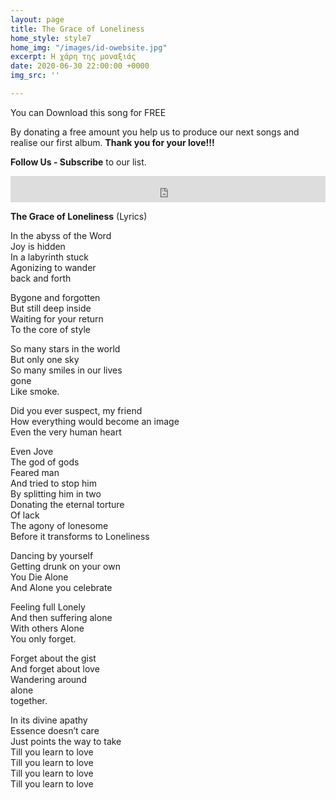 ```yaml
---
layout: page
title: The Grace of Loneliness
home_style: style7
home_img: "/images/id-owebsite.jpg"
excerpt: Η χάρη της μοναξιάς
date: 2020-06-30 22:00:00 +0000
img_src: ''

---
```


You can Download this song for FREE

By donating a free amount you help us to produce our next songs and realise our first album. **Thank you for your love!!!**

**Follow Us - Subscribe** to our list.

<iframe style="border: 0; width: 100%; height: 42px;" src="https://bandcamp.com/EmbeddedPlayer/album=2634321029/size=small/bgcol=ffffff/linkcol=0687f5/track=3539281572/transparent=true/" seamless><a href="http://imperfectid.bandcamp.com/album/imperfect-id">Imperfect ID by Imperfect ID</a></iframe>

**The Grace of Loneliness** (Lyrics)

In the abyss of the Word  
Joy is hidden  
In a labyrinth stuck  
Agonizing to wander  
back and forth

Bygone and forgotten  
But still deep inside  
Waiting for your return  
To the core of style

So many stars in the world  
But only one sky  
So many smiles in our lives  
gone  
Like smoke.

Did you ever suspect, my friend  
How everything would become an image  
Even the very human heart

Even Jove  
The god of gods  
Feared man  
And tried to stop him  
By splitting him in two  
Donating the eternal torture  
Of lack  
The agony of lonesome  
Before it transforms to Loneliness

Dancing by yourself  
Getting drunk on your own  
You Die Alone  
And Alone you celebrate

Feeling full Lonely  
And then suffering alone  
With others Alone  
You only forget.

Forget about the gist  
And forget about love  
Wandering around  
alone  
together.

In its divine apathy  
Essence doesn’t care  
Just points the way to take  
Till you learn to love  
Till you learn to love  
Till you learn to love  
Till you learn to love